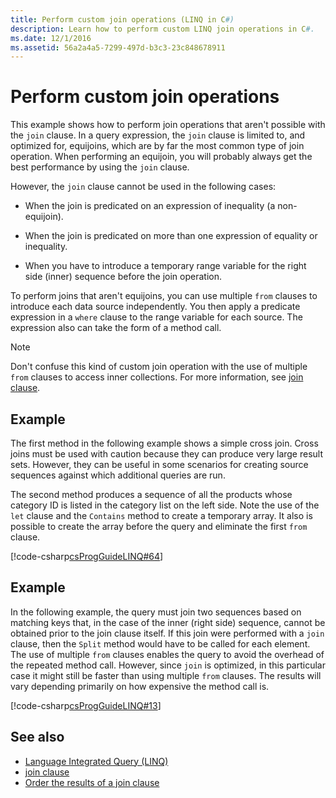 ```yaml
---
title: Perform custom join operations (LINQ in C#)
description: Learn how to perform custom LINQ join operations in C#.
ms.date: 12/1/2016
ms.assetid: 56a2a4a5-7299-497d-b3c3-23c848678911
---
```

# Perform custom join operations

This example shows how to perform join operations that aren't possible with the `join` clause. In a query expression, the `join` clause is limited to, and optimized for, equijoins, which are by far the most common type of join operation. When performing an equijoin, you will probably always get the best performance by using the `join` clause.

However, the `join` clause cannot be used in the following cases:

- When the join is predicated on an expression of inequality (a non-equijoin).

- When the join is predicated on more than one expression of equality or inequality.

- When you have to introduce a temporary range variable for the right side (inner) sequence before the join operation.

 To perform joins that aren't equijoins, you can use multiple `from` clauses to introduce each data source independently. You then apply a predicate expression in a `where` clause to the range variable for each source. The expression also can take the form of a method call.

> [!NOTE]
> Don't confuse this kind of custom join operation with the use of multiple `from` clauses to access inner collections. For more information, see [join clause](../language-reference/keywords/join-clause.md).

## Example

The first method in the following example shows a simple cross join. Cross joins must be used with caution because they can produce very large result sets. However, they can be useful in some scenarios for creating source sequences against which additional queries are run.

The second method produces a sequence of all the products whose category ID is listed in the category list on the left side. Note the use of the `let` clause and the `Contains` method to create a temporary array. It also is possible to create the array before the query and eliminate the first `from` clause.

[!code-csharp[csProgGuideLINQ#64](~/samples/snippets/csharp/concepts/linq/how-to-perform-custom-join-operations_1.cs)]

## Example

In the following example, the query must join two sequences based on matching keys that, in the case of the inner (right side) sequence, cannot be obtained prior to the join clause itself. If this join were performed with a `join` clause, then the `Split` method would have to be called for each element. The use of multiple `from` clauses enables the query to avoid the overhead of the repeated method call. However, since `join` is optimized, in this particular case it might still be faster than using multiple `from` clauses. The results will vary depending primarily on how expensive the method call is.

[!code-csharp[csProgGuideLINQ#13](~/samples/snippets/csharp/concepts/linq/how-to-perform-custom-join-operations_2.cs)]

## See also

- [Language Integrated Query (LINQ)](index.md)  
- [join clause](../language-reference/keywords/join-clause.md)  
- [Order the results of a join clause](order-the-results-of-a-join-clause.md)  
